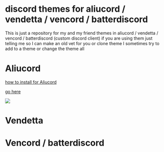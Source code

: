 # discord themes for aliucord / vendetta / vencord / batterdiscord

This is just a repository for my and my friend themes in aliucord / vendetta / vencord / batterdiscord (custom discord client) if you are using them just telling me so I can make an old vet for you or clone theme I sometimes try to add to a theme or change the theme all

# Aliucord
<a href="https://discord.com/channels/811255666990907402/811261298997460992/845243103757467658">how to install for Aliucord</a>


<a href="https://github.com/BLACKGHOST115/ghost-themes-for-custom-discord/blob/main/Aliucord/gfl-ump-45-simpel-theme.json" target="_blank">go here</a>


<img src="https://raw.githubusercontent.com/BLACKGHOST115/ghost-themes-for-custom-discord/main/wallpaper/git-file-gfl-ump-45.png"/>


# Vendetta






# Vencord / batterdiscord
